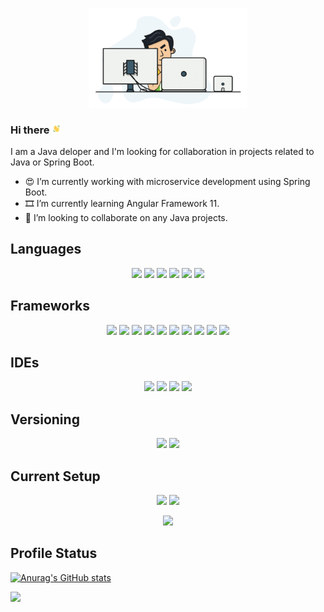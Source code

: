 <p align="center">
<img width="50%" src="1_zVnWJtyGOX_kUIDm6ccCfQ.gif"/>
<p>
  
### Hi there <img width="3%" src="hand1.gif"/>
  
  I am a Java deloper and I'm looking for collaboration in projects related to Java or Spring Boot.
- 😍 I’m currently working with microservice development using Spring Boot.
- 🎞 I’m currently learning Angular Framework 11.
- 🎈 I’m looking to collaborate on any Java projects.

## Languages

<p align='center'>
<img src="https://img.shields.io/badge/Java-ED8B00?style=for-the-badge&logo=java&logoColor=white" />
<img src="https://img.shields.io/badge/json-5E5C5C?style=for-the-badge&logo=json&logoColor=white" />
<img src="https://img.shields.io/badge/PHP-777BB4?style=for-the-badge&logo=php&logoColor=white" />
<img src="https://img.shields.io/badge/HTML5-E34F26?style=for-the-badge&logo=html5&logoColor=white" />
<img src="https://img.shields.io/badge/CSS3-1572B6?style=for-the-badge&logo=css3&logoColor=white" />
<img src="https://img.shields.io/badge/C%23-239120?style=for-the-badge&logo=c-sharp&logoColor=white" />
  <p>

## Frameworks

<p align='center'>
<img src="https://img.shields.io/badge/Spring-6DB33F?style=for-the-badge&logo=spring&logoColor=white" />
<img src="https://img.shields.io/badge/Spring_Boot-F2F4F9?style=for-the-badge&logo=spring-boot" />
<img src="https://img.shields.io/badge/Swagger-85EA2D?style=for-the-badge&logo=Swagger&logoColor=white" />
<img src="https://img.shields.io/badge/Xampp-F37623?style=for-the-badge&logo=xampp&logoColor=white" />
<img src="https://img.shields.io/badge/Laravel-FF2D20?style=for-the-badge&logo=laravel&logoColor=white" />
<img src="https://img.shields.io/badge/Docker-2CA5E0?style=for-the-badge&logo=docker&logoColor=white!">
<img src="https://img.shields.io/badge/jQuery-0769AD?style=for-the-badge&logo=jquery&logoColor=white" />
<img src="https://img.shields.io/badge/JWT-000000?style=for-the-badge&logo=JSON%20web%20tokens&logoColor=white" />
<img src="https://img.shields.io/badge/Postman-FF6C37?style=for-the-badge&logo=Postman&logoColor=white" />
<img src="https://img.shields.io/badge/redis-CC0000.svg?&style=for-the-badge&logo=redis&logoColor=white" />
<p>
  
## IDEs
  
<p align='center'>
  <img src="https://img.shields.io/badge/Eclipse-2C2255?style=for-the-badge&logo=eclipse&logoColor=white" />
  <img src="https://img.shields.io/badge/Notepad++-90E59A.svg?style=for-the-badge&logo=notepad%2B%2B&logoColor=black" />
  <img src="https://img.shields.io/badge/Visual_Studio-5C2D91?style=for-the-badge&logo=visual%20studio&logoColor=white" />
  <img src="https://img.shields.io/badge/Visual_Studio_Code-0078D4?style=for-the-badge&logo=visual%20studio%20code&logoColor=white" />
<p>
  
## Versioning
 
 <p align='center'>
<img src="https://img.shields.io/badge/GIT-E44C30?style=for-the-badge&logo=git&logoColor=white" />
  <img src="https://img.shields.io/badge/SVN-7C97C3?style=for-the-badge&logo=git&logoColor=white"/>
<p>
  

## Current Setup

<p align='center'>
<img src="https://img.shields.io/badge/AMD-Ryzen_7_5700X-ED1C24?style=for-the-badge&logo=amd&logoColor=white" />
<img src="https://img.shields.io/badge/NVIDIA-RTX3080-76B900?style=for-the-badge&logo=nvidia&logoColor=white" />
<p>
  
<p align='center'>
<img src="https://img.shields.io/badge/lenovo-Ideapad%20Gaming%203i-E2231A?style=for-the-badge&logo=acer&logoColor=white"/>
<p>
   
## Profile Status

[![Anurag's GitHub stats](https://github-readme-stats.vercel.app/api?username=luiznicolat)](https://github.com/anuraghazra/github-readme-stats)

<img src="https://github-readme-streak-stats.herokuapp.com/?user=luiznicolat"/>
